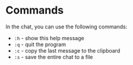 # Commands

In the chat, you can use the following commands:

- `:h` - show this help message
- `:q` - quit the program
- `:c` - copy the last message to the clipboard
- `:s` - save the entire chat to a file
